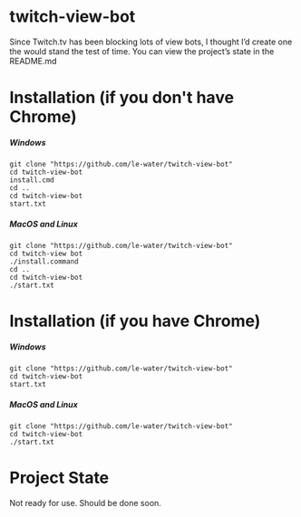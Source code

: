 # twitch-view-bot
Since Twitch.tv has been blocking lots of view bots, I thought I’d create one the would stand the test of time. You can view the project’s state in the README.md

# Installation (if you don't have Chrome)
##### Windows

```
git clone "https://github.com/le-water/twitch-view-bot"
cd twitch-view-bot
install.cmd
cd ..
cd twitch-view-bot
start.txt
```

##### MacOS and Linux

```
git clone "https://github.com/le-water/twitch-view-bot"
cd twitch-view bot
./install.command
cd ..
cd twitch-view-bot
./start.txt
```

# Installation (if you have Chrome)
##### Windows

```
git clone "https://github.com/le-water/twitch-view-bot"
cd twitch-view-bot
start.txt
```

##### MacOS and Linux

```
git clone "https://github.com/le-water/twitch-view-bot"
cd twitch-view-bot
./start.txt
```

# Project State

Not ready for use. Should be done soon.
